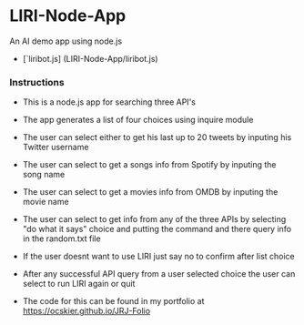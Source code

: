 # LIRI-Node-App
An AI demo app using node.js


* [`liribot.js] (LIRI-Node-App/liribot.js)

### Instructions

* This is a node.js app for searching three API's

* The app generates a list of four choices using inquire module

* The user can select either to get his last up to 20 tweets by inputing his Twitter      username
   
* The user can select to get a songs info from Spotify by inputing the song name

* The user can select to get a movies info from OMDB by inputing the movie name

* The user can select to get info from any of the three APIs by selecting "do what it     says" choice and putting the command and there query info in the random.txt file

* If the user doesnt want to use LIRI just say no to confirm after list choice

* After any successful API query from a user selected choice the user can select to run LIRI again or quit

* The code for this can be found in my portfolio at <https://ocskier.github.io/JRJ-Folio>
